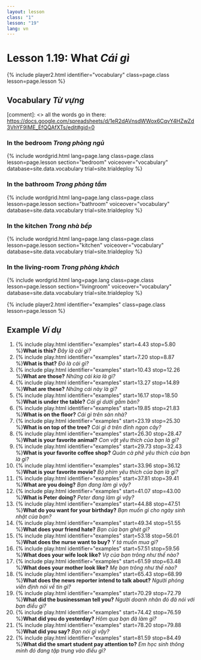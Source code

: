```yaml
---
layout: lesson
class: "1"
lesson: "19"
lang: vn
---
```



# Lesson 1.19: What *Cái gì*


{% include player2.html identifier="vocabulary" class=page.class lesson=page.lesson %}
## Vocabulary *Từ vựng* 

[comment]: <>  all the words go in there: https://docs.google.com/spreadsheets/d/1eR2dAVnsdWWox6CqvY4HZwZd3VhYF9IME_EfQQAfXTs/edit#gid=0

### In the bedroom *Trong phòng ngủ*
{% include wordgrid.html lang=page.lang
		class=page.class 
		lesson=page.lesson 
		section="bedroom"
		voiceover="vocabulary"
		database=site.data.vocabulary 
		trial=site.trialdeploy %}

### In the bathroom *Trong phòng tắm*
{% include wordgrid.html lang=page.lang
		class=page.class 
		lesson=page.lesson 
		section="bathroom"
		voiceover="vocabulary"
		database=site.data.vocabulary 
		trial=site.trialdeploy %}
		
### In the kitchen *Trong nhà bếp* 
{% include wordgrid.html lang=page.lang
		class=page.class 
		lesson=page.lesson 
		section="kitchen"
		voiceover="vocabulary"
		database=site.data.vocabulary 
		trial=site.trialdeploy %}
		
### In the living-room *Trong phòng khách* 
{% include wordgrid.html lang=page.lang
		class=page.class 
		lesson=page.lesson 
		section="livingroom"
		voiceover="vocabulary"
		database=site.data.vocabulary 
		trial=site.trialdeploy %}


{% include player2.html identifier="examples" class=page.class lesson=page.lesson %}

## Example *Ví dụ*
1. {% include play.html identifier="examples" start=4.43 stop=5.80 %}**What is this?**  *Đây là cái gì?*
2. {% include play.html identifier="examples" start=7.20 stop=8.87 %}**What is that?**  *Đó là cái gì?*
3. {% include play.html identifier="examples" start=10.43 stop=12.26 %}**What are those?**  *Những cái kia là gì?*
4. {% include play.html identifier="examples" start=13.27 stop=14.89 %}**What are these?**  *Những cái này là gì?*
5. {% include play.html identifier="examples" start=16.17 stop=18.50 %}**What is under the table?**  *Cái gì dưới gầm bàn?*
6. {% include play.html identifier="examples" start=19.85 stop=21.83 %}**What is on the floor?**  *Cái gì trên sàn nhà?*
7. {% include play.html identifier="examples" start=23.19 stop=25.30 %}**What is on top of the tree?**  *Cái gì ở trên đỉnh ngọn cây?*
8. {% include play.html identifier="examples" start=26.30 stop=28.47 %}**What is your favorite animal?**  *Con vật yêu thích của bạn là gì?*
9. {% include play.html identifier="examples" start=29.73 stop=32.43 %}**What is your favorite coffee shop?**  *Quán cà phê yêu thích của bạn là gì?*
10. {% include play.html identifier="examples" start=33.96 stop=36.12 %}**What is your favorite movie?**  *Bộ phim yêu thích của bạn là gì?*
11. {% include play.html identifier="examples" start=37.81 stop=39.41 %}**What are you doing?**  *Bạn đang làm gì vậy?*
12. {% include play.html identifier="examples" start=41.07 stop=43.00 %}**What is Peter doing?**  *Peter đang làm gì vậy?*
13. {% include play.html identifier="examples" start=44.88 stop=47.51 %}**What do you want for your birthday?**  *Bạn muốn gì cho ngày sinh nhật của bạn?*
14. {% include play.html identifier="examples" start=49.34 stop=51.55 %}**What does your friend hate?**  *Bạn của bạn ghét gì?*
15. {% include play.html identifier="examples" start=53.18 stop=56.01 %}**What does the nurse want to buy?**  *Y tá muốn mua gì?*
16. {% include play.html identifier="examples" start=57.51 stop=59.56 %}**What does your wife look like?**  *Vợ của bạn trông như thế nào?*
17. {% include play.html identifier="examples" start=61.59 stop=63.48 %}**What does your mother look like?**  *Mẹ bạn trông như thế nào?*
18. {% include play.html identifier="examples" start=65.43 stop=68.99 %}**What does the news reporter intend to talk about?** *Người phóng viên định nói về tin gì?*
19. {% include play.html identifier="examples" start=70.29 stop=72.79 %}**What did the businessman tell you?**  *Người doanh nhân đó đã nói với bạn điều gì?*
20. {% include play.html identifier="examples" start=74.42 stop=76.59 %}**What did you do yesterday?**  *Hôm qua bạn đã làm gì?*
21. {% include play.html identifier="examples" start=78.20 stop=79.88 %}**What did you say?**  *Bạn nói gì vậy?*
22. {% include play.html identifier="examples" start=81.59 stop=84.49 %}**What did the smart student pay attention to?** *Em học sinh thông minh đó đang tập trung vào điều gì?*


